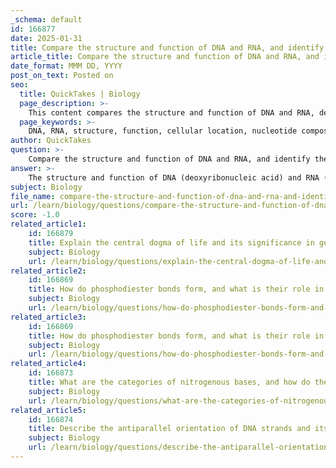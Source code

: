 ```yaml
---
_schema: default
id: 166877
date: 2025-01-31
title: Compare the structure and function of DNA and RNA, and identify their locations in cells.
article_title: Compare the structure and function of DNA and RNA, and identify their locations in cells.
date_format: MMM DD, YYYY
post_on_text: Posted on
seo:
  title: QuickTakes | Biology
  page_description: >-
    This content compares the structure and function of DNA and RNA, detailing their nucleotide composition, stability, roles in protein synthesis, and cellular locations in eukaryotic and prokaryotic cells.
  page_keywords: >-
    DNA, RNA, structure, function, cellular location, nucleotide composition, double helix, ribonucleic acid, deoxyribonucleic acid, protein synthesis, eukaryotic cells, prokaryotic cells, transcription, translation
author: QuickTakes
question: >-
    Compare the structure and function of DNA and RNA, and identify their locations in cells.
answer: >-
    The structure and function of DNA (deoxyribonucleic acid) and RNA (ribonucleic acid) are fundamental to understanding molecular biology. Here’s a detailed comparison of their characteristics, functions, and cellular locations:\n\n### Structure\n\n1. **Nucleotide Composition**:\n   - Both DNA and RNA are composed of nucleotides, which consist of three components: a nitrogenous base, a five-carbon sugar, and a phosphate group.\n   - **DNA**: The sugar is deoxyribose, which lacks a hydroxyl group (-OH) on the 2' carbon, making it more stable.\n   - **RNA**: The sugar is ribose, which has a hydroxyl group on the 2' carbon, contributing to its reactivity.\n\n2. **Nitrogenous Bases**:\n   - **DNA**: Contains adenine (A), guanine (G), cytosine (C), and thymine (T).\n   - **RNA**: Contains adenine (A), guanine (G), cytosine (C), and uracil (U) instead of thymine.\n\n3. **Strands**:\n   - **DNA**: Typically double-stranded, forming a double helix structure stabilized by hydrogen bonds between complementary base pairs (A-T and C-G).\n   - **RNA**: Usually single-stranded, which allows it to fold into various shapes and perform different functions.\n\n### Function\n\n1. **DNA**:\n   - Serves as the primary genetic material, encoding the information necessary for the development, functioning, and reproduction of all living organisms.\n   - Acts as a template for replication and transcription, ensuring the accurate transmission of genetic information.\n\n2. **RNA**:\n   - Plays a crucial role in protein synthesis. Messenger RNA (mRNA) carries the genetic information from DNA to ribosomes, where proteins are synthesized.\n   - Other types of RNA, such as transfer RNA (tRNA) and ribosomal RNA (rRNA), are involved in the translation process and the assembly of amino acids into proteins.\n\n### Locations in Cells\n\n1. **Eukaryotic Cells**:\n   - **DNA**: Located primarily in the nucleus, where it is protected and organized into chromosomes. This compartmentalization allows for regulated gene expression.\n   - **RNA**: Synthesized in the nucleus during transcription and then transported to the cytoplasm, where it functions in protein synthesis.\n\n2. **Prokaryotic Cells**:\n   - **DNA**: Found in the nucleoid region, which is not membrane-bound. The DNA is organized in a circular form and is accessible for replication and transcription.\n   - **RNA**: Synthesized in the cytoplasm, where it also functions in protein synthesis, similar to eukaryotic cells.\n\n### Summary\n\n- **Structural Differences**: DNA is double-stranded and more stable, while RNA is single-stranded and more reactive.\n- **Functional Differences**: DNA serves as the genetic blueprint, whereas RNA is involved in translating that information into proteins.\n- **Cellular Locations**: In eukaryotic cells, DNA is in the nucleus and RNA is synthesized in the nucleus but functions in the cytoplasm. In prokaryotic cells, both DNA and RNA are located in the cytoplasm, with DNA in the nucleoid region.\n\nThis comparison highlights the essential roles that DNA and RNA play in the central dogma of molecular biology, which describes the flow of genetic information from DNA to RNA to protein.
subject: Biology
file_name: compare-the-structure-and-function-of-dna-and-rna-and-identify-their-locations-in-cells.md
url: /learn/biology/questions/compare-the-structure-and-function-of-dna-and-rna-and-identify-their-locations-in-cells
score: -1.0
related_article1:
    id: 166879
    title: Explain the central dogma of life and its significance in gene expression and cellular function.
    subject: Biology
    url: /learn/biology/questions/explain-the-central-dogma-of-life-and-its-significance-in-gene-expression-and-cellular-function
related_article2:
    id: 166869
    title: How do phosphodiester bonds form, and what is their role in the structure of nucleic acids?
    subject: Biology
    url: /learn/biology/questions/how-do-phosphodiester-bonds-form-and-what-is-their-role-in-the-structure-of-nucleic-acids
related_article3:
    id: 166869
    title: How do phosphodiester bonds form, and what is their role in the structure of nucleic acids?
    subject: Biology
    url: /learn/biology/questions/how-do-phosphodiester-bonds-form-and-what-is-their-role-in-the-structure-of-nucleic-acids
related_article4:
    id: 166873
    title: What are the categories of nitrogenous bases, and how do they pair specifically in DNA and RNA?
    subject: Biology
    url: /learn/biology/questions/what-are-the-categories-of-nitrogenous-bases-and-how-do-they-pair-specifically-in-dna-and-rna
related_article5:
    id: 166874
    title: Describe the antiparallel orientation of DNA strands and its implications for DNA function.
    subject: Biology
    url: /learn/biology/questions/describe-the-antiparallel-orientation-of-dna-strands-and-its-implications-for-dna-function
---
```


&nbsp;